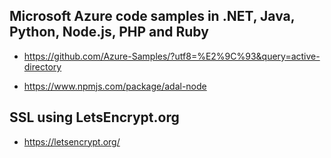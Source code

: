
## Microsoft Azure code samples in .NET, Java, Python, Node.js, PHP and Ruby

* https://github.com/Azure-Samples/?utf8=%E2%9C%93&query=active-directory

* https://www.npmjs.com/package/adal-node



## SSL using LetsEncrypt.org 

* https://letsencrypt.org/

